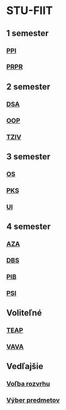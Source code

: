 # STU-FIIT

## 1 semester

### [PPI](Princípy%20počítačového%20inžinierstva)
### [PRPR](Procedurálne%20programovanie)

## 2 semester

### [DSA](Datové%20štruktúry%20a%20algoritmy)
### [OOP](Objektovo-orientované%20programovanie)
### [TZIV](Teoretické%20základy%20informatických%20vied)

## 3 semester

### [OS](Operačné%20systémy)
### [PKS](Počítačové%20a%20komunikačné%20siete)
### [UI](Umelá%20inteligencia)

## 4 semester

### [AZA](Analýza%20a%20zložitosť%20algoritmov)
### [DBS](Databázové%20systémy)
### [PIB](Princípy%20informačnej%20bezpečnosti)
### [PSI](Princípy%20softvérového%20inžinierstva)

## Voliteľné

### [TEAP](Tvorba%20efektivnych%20algoritmov%20a%20programov)
### [VAVA](Vývoj%20aplikácií%20s%20viacvrstvovou%20architektúrou)

## Vedľajšie

### [Voľba rozvrhu](Voľba%20rozvrhu.pdf)
### [Výber predmetov](Výber%20predmetov.pdf)
